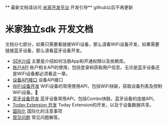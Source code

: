 <!-- beta -->
** 最新文档请访问 [米家开发平台](https://iot.mi.com/new/guide.html?file=首页) 开发引导**  github以后不再更新
# 米家独立sdk 开发文档
文档分七部分，如果只需要看链接WiFi设备，那么请看WiFi设备开发，如果需要链接蓝牙设备，那么请看蓝牙设备开发。

- [SDK介绍](./2.SDK说明.md)  主要是介绍如何注册App和开通权限以及依赖库。
- [账户API](./3.账户API简介.md)  账户相关API的使用，包括登录和获取用户信息。无论是蓝牙设备还是WiFi设备都必须看这一章。
- [设备API接口](./4.设备API接口) 设备API接口
- [WiFi设备开发](./5.网络开发文档.md) WiFi设备的常用使用API，包括WiFi快联，获取设备列表及控制WiFi设备。
- [蓝牙设备开发](./6.蓝牙开发文档.md) 蓝牙设备常用API，包括Combo快联。蓝牙设备的连接API。
- [Today Extension 开发](./7.TodayExtension文档.md) Today Extension的开发，以及于设备数据共享。
- [国际化](./8.国际化文档.md) 国际化的注意事项
- [常见问题](./9.常见问题.md) 常见问题解答。




